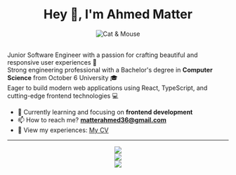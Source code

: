 <h1 align="center"> Hey 👋, I'm Ahmed Matter </h1>

<div align="center">
        <img src='https://user-images.githubusercontent.com/74038190/212744287-14f66c13-5458-40dc-9244-8ff533fc8f4a.gif' alt='Cat & Mouse'/>
</div>

<br />

<p>
  Junior Software Engineer with a passion for crafting beautiful and responsive user experiences 🚀<br/>
  Strong engineering professional with a Bachelor's degree in <strong>Computer Science</strong> from October 6 University 🎓<br/>
  Eager to build modern web applications using React, TypeScript, and cutting-edge frontend technologies 💻
</p>

- 🌱 Currently learning and focusing on **frontend development**
- 📫 How to reach me? **matterahmed36@gmail.com**
- 📄 View my experiences: <a href="https://drive.google.com/file/d/1SWWwJdSQwVrgIf5l1uFt8YftlJo5HPQJ/view?usp=sharing" target="_blank">My CV</a>

<hr />

<p align=center>
  <a href="https://go-skill-icons.vercel.app">
    <img src="https://go-skill-icons.vercel.app/api/icons?i=js,ts,nodejs" />
    <br/>
    <img src="https://go-skill-icons.vercel.app/api/icons?i=react,reactquery,next,redux,tailwind" />
    <br/>
    <img src="https://go-skill-icons.vercel.app/api/icons?i=linux,docker,nginx,git,github,githubactions" />
    <br/>
  </a>
</p>
